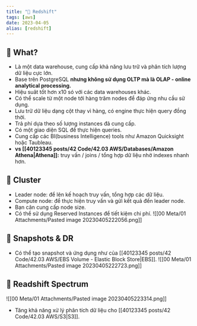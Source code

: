 ```yaml
---
title: "🌱 Redshift"
tags: [aws]
date: 2023-04-05
alias: [redshift]
---
```


## 🌿 What?
- Là một data warehouse, cung cấp khả năng lưu trữ và phân tích lượng dữ liệu cực lớn.
- Base trên PostgreSQL **nhưng không sử dụng OLTP mà là OLAP - online analytical processing.**
- Hiệu suât tốt hơn x10 só với các data warehouses khác.
- Có thể scale từ một node tới hàng trăm nodes để đáp ứng nhu cầu sử dụng.
- Lưu trữ dữ liệu dạng cột thay vì hàng, có engine thực hiện query đồng thời.
- Trả phí dựa theo số lượng instances đã cung cấp.
- Có một giao diện SQL để thực hiện queries.
- Cung cấp các BI(business Intelligence) tools như Amazon Quicksight hoặc Taubleau.
- **vs [[40123345 posts/42 Code/42.03 AWS/Databases/Amazon Athena|Athena]]:** truy vấn / joins / tổng hợp dữ liệu nhờ indexes nhanh hơn.

## 🌿 Cluster
- Leader node: để lên kế hoạch truy vấn, tổng hợp các dữ liệu.
- Compute node: để thực hiện truy vấn và gửi kết quả đến leader node.
- Bạn cân cung cấp node size.
- Có thể sử dụng Reserved Instances để tiết kiệm chi phí.
![[00 Meta/01 Attachments/Pasted image 20230405222056.png]]

## 🌿 Snapshots & DR
- Có thể tạo snapshot và ứng dụng như của [[40123345 posts/42 Code/42.03 AWS/EBS Volume - Elastic Block Store|EBS]].
![[00 Meta/01 Attachments/Pasted image 20230405222723.png]]

## 🌿 Readshift Spectrum
![[00 Meta/01 Attachments/Pasted image 20230405223314.png]]

- Tăng khả năng xử lý phân tích dữ liệu cho [[40123345 posts/42 Code/42.03 AWS/S3|S3]].
